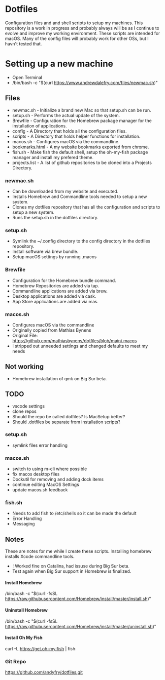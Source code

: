 # Dotfiles
Configuration files and and shell scripts to setup my machines.
This repository is a work in progress and probably always will be as I continue to evolve and improve my working environment.
These scripts are intended for macOS. Many of the config files will probably work for other OSs, but I havn't tested that. 

# Setting up a new machine
- Open Terminal
- /bin/bash -c "$(curl https://www.andrewdalefry.com/files/newmac.sh)"

## Files
- newmac.sh - Initialize a brand new Mac so that setup.sh can be run.
- setup.sh - Performs the actual update of the system.
- Brewfile - Configuration for the Homebrew package manager for the installation of applications.
- config - A Directory that holds all the configuration files.
- scripts - A Directory that holds helper functions for installation.
- macos.sh - Configures macOS via the commandline.
- bookmarks.html - A my website bookmarks exported from chrome.
- fish.sh - Make fish the default shell, setup the oh-my-fish package manager and install my prefered theme.
- projects.list - A list of github repositories to be cloned into a Projects Directory.

### newmac.sh
- Can be downloaded from my website and executed.
- Installs Homebrew and Commandline tools needed to setup a new system.
- Clones my dotfiles repository that has all the configuration and scripts to setup a new system.
- Runs the setup.sh in the dotfiles directory.

### setup.sh
- Symlink the ~/.config directory to the config directory in the dotfiles repository.
- Install software via brew bundle.
- Setup macOS settings by running .macos

### Brewfile
- Configuration for the Homebrew bundle command.
- Homebrew Repositories are added via tap.
- Commandline applications are added via brew.
- Desktop applications are added via cask.
- App Store applications are added via mas.

### macos.sh
- Configures macOS via the commandline
- Originally copied from Mathias Bynens
- Original File: https://github.com/mathiasbynens/dotfiles/blob/main/.macos
- I stripped out unneeded settings and changed defaults to meet my needs

## Not working
- Homebrew installation of qmk on Big Sur beta.

## TODO
- vscode settings
- clone repos
- Should the repo be called dotfiles? Is MacSetup better?
- Should .dotfiles be separate from installation scripts?

### setup.sh
- symlink files error handling

### macos.sh
- switch to using m-cli where possible
- fix macos desktop files
- Dockutil for removing and adding dock items
- continue editing MacOS Settings
- update macos.sh feedback

### fish.sh
- Needs to add fish to /etc/shells so it can be made the default
- Error Handling
- Messaging

## Notes
These are notes for me while I create these scripts.
Installing homebrew installs Xcode commandline tools.
- ! Worked fine on Catalina, had issuse during Big Sur beta.
- Test again when Big Sur support in Homebrew is finalized.

#### Install Homebrew
/bin/bash -c "$(curl -fsSL https://raw.githubusercontent.com/Homebrew/install/master/install.sh)"

#### Uninstall Homebrew
/bin/bash -c "$(curl -fsSL https://raw.githubusercontent.com/Homebrew/install/master/uninstall.sh)"

#### Install Oh My Fish
curl -L https://get.oh-my.fish | fish

### Git Repo
https://github.com/andyfry/dotfiles.git

